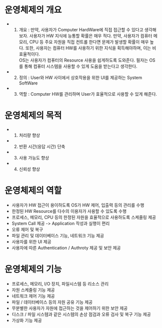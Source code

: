 운영체제의 개요
===============
* 1. 개요 : 만약, 사용자가 Computer HardWare에 직접 접근할 수 있다고 생각해보자. 사용자가 HW 지식에 능통할 확률은 매우 적다. 만약, 사용자가 컴퓨터 메모리, CPU 등 주요 자원을 직접 컨트롤 한다면 문제가 발생할 확률이 매우 높다. 또한, 사용자는 컴퓨터 HW를 사용하기 위한 지식을 획득해야하며, 이는 비효율적이다. </br>
 OS는 사용자가 컴퓨터의 Resource 사용을 쉽게하도록 도와준다. 필자는 OS를 통해 컴퓨터 시스템을 사용할 수 있게 도움을 받는다고 생각한다.  
* 2. 정의 : User와 HW 사이에서 상호작용을 위한 UI를 제공하는 System SoftWare
* 3. 역할 : Computer HW를 관리하며 User가 효율적으로 사용할 수 있게 해준다.

운영체제의 목적
===============
* 1. 처리량 향상
* 2. 반환 시간(응답 시간) 단축
* 3. 사용 가능도 향상
* 4. 신뢰성 향상

운영체제의 역할
===============
* 사용자가 HW 접근이 용이하도록 OS가 HW 제어, 입출력 등의 관리를 수행
* 한정된 HW Resource를 다수의 이용자가 사용할 수 있도록 수행
* 프로세스, 메모리, CPU 등의 한정된 자원을 효율적으로 사용하도록 스케줄링 제공
* System Call 제공 -> Application 작성과 실행이 편리
* 오류 제어 및 복구
* 파일 관리 및 데이터베이스 기능, 네트워크 기능 제공
* 사용자를 위한 UI 제공
* 사용자에 따른 Authentication / Authroty 제공 및 보안 제공

운영체제의 기능
===============
* 프로세스, 메모리, I/O 장치, 파일시스템 등 리소스 관리
* 자원 스케줄링 기능 제공
* 네트워크 제어 기능 제공
* 파일 / 데이터베이스 등의 자원 공유 기능 제공
* 무분별한 사용자가 자원에 접근하는 것을 제어하기 위한 보안 제공
* 디스크 / 파일 시스템과 같은 시스템의 손상 점검과 오류 검사 및 복구 기능 제공
* 가상화 기능 제공
